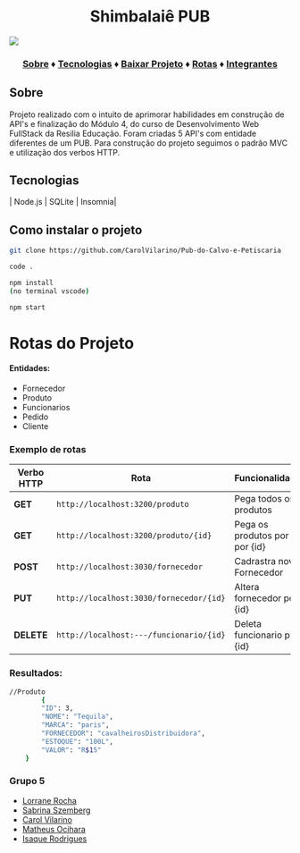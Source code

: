 # <h1 align= center>  Shimbalaiê PUB

  <img src= "https://cdn.pixabay.com/photo/2013/11/12/01/29/bar-209148_1280.jpg">
</h1>

<h3 align= center>

[Sobre](#-Sobre) ♦
[Tecnologias](#tecnologias) ♦
[Baixar Projeto](#como-instalar-o-projeto) ♦
[Rotas](#rotas-do-projeto) ♦
[Integrantes](#grupo-5)

</h3>



##  Sobre 
Projeto realizado com o intuito de aprimorar habilidades em construção de API's e finalização do Módulo 4, do curso de Desenvolvimento Web FullStack da Resilia Educação. 
Foram criadas 5 API's com entidade diferentes de um PUB. Para construção do projeto seguimos o padrão MVC e utilização dos verbos HTTP. 



## Tecnologias


| Node.js | SQLite |  Insomnia|


## Como instalar o projeto
``` bash 
git clone https://github.com/CarolVilarino/Pub-do-Calvo-e-Petiscaria

code . 

npm install
(no terminal vscode)

npm start
```
# Rotas do Projeto 
#### Entidades:
- Fornecedor
- Produto
- Funcionarios
- Pedido
- Cliente
           
### Exemplo de rotas

| Verbo HTTP | Rota  | Funcionalidade |
| ---------- | ----- | -------------- |
| **GET** | `http://localhost:3200/produto` | Pega todos os produtos|
| **GET** | `http://localhost:3200/produto/{id}` | Pega os produtos por por {id} |
| **POST** | `http://localhost:3030/fornecedor` | Cadrastra novo Fornecedor |
| **PUT** | `http://localhost:3030/fornecedor/{id}` | Altera fornecedor  por {id} |
| **DELETE** | `http://localhost:---/funcionario/{id}` | Deleta funcionario por {id} |

### Resultados:

``` bash
//Produto
		{
		"ID": 3,
		"NOME": "Tequila",
		"MARCA": "paris",
		"FORNECEDOR": "cavalheirosDistribuidora",
		"ESTOQUE": "100L",
		"VALOR": "R$15"
	}

```



### Grupo 5

- [Lorrane Rocha](https://github.com/LorraneRochaS)
- [Sabrina Szemberg](https://github.com/SabrinaSzemberg)
- [Carol Vilarino](https://github.com/CarolVilarino)
- [Matheus Ocihara](https://github.com/mathocihara)
- [Isaque Rodrigues](https://github.com/isaquerodrigues00)









